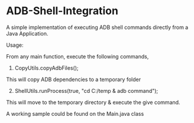 # ADB-Shell-Integration

A simple implementation of executing ADB shell commands directly from a Java Application. 


Usage:

From any main function, execute the following commands,


1. CopyUtils.copyAdbFiles();

This will copy ADB dependencies to a temporary folder


2. ShellUtils.runProcess(true, "cd C:/temp & adb command");

This will move to the temporary directory & execute the give command. 


A working sample could be found on the Main.java class
